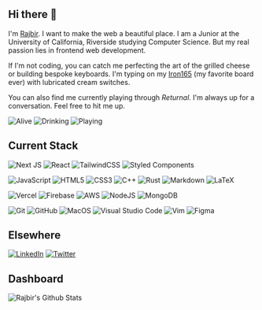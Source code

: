 ## Hi there 👋

I'm [Rajbir](https://rajbirjohar.com). I want to make the web a beautiful place. I am a Junior at the University of California, Riverside studying Computer Science. But my real passion lies in frontend web development. 

If I'm not coding, you can catch me perfecting the art of the grilled cheese or building bespoke keyboards. I'm typing on my [Iron165](https://smithrune.com) (my favorite board ever) with lubricated cream switches. 

You can also find me currently playing through *Returnal*. I'm always up for a conversation. Feel free to hit me up.

<img alt="Alive" src="https://img.shields.io/badge/Alive-Yes-green?&style=for-the-badge&" /> <img alt="Drinking" src="https://img.shields.io/badge/Drinking-Coffee-red?&style=for-the-badge&" /> <img alt="Playing" src="https://img.shields.io/badge/Playing-Jazz-blueviolet?&style=for-the-badge&" />


## Current Stack


  
 <img alt="Next JS" src="https://img.shields.io/badge/nextjs-%23000000.svg?&style=for-the-badge&logo=next.js&logoColor=white"/> <img alt="React" src="https://img.shields.io/badge/react-%2320232a.svg?&style=for-the-badge&logo=react&logoColor=%2361DAFB"/> <img alt="TailwindCSS" src="https://img.shields.io/badge/tailwindcss-%2338B2AC.svg?&style=for-the-badge&logo=tailwind-css&logoColor=white"/> <img alt="Styled Components" src="https://img.shields.io/badge/styled--components-DB7093?style=for-the-badge&logo=styled-components&logoColor=white"/>
  
<img alt="JavaScript" src="https://img.shields.io/badge/javascript-%23323330.svg?&style=for-the-badge&logo=javascript&logoColor=%23F7DF1E"/> <img alt="HTML5" src="https://img.shields.io/badge/html5-%23E34F26.svg?&style=for-the-badge&logo=html5&logoColor=white"/> <img alt="CSS3" src="https://img.shields.io/badge/css3-%231572B6.svg?&style=for-the-badge&logo=css3&logoColor=white"/> <img alt="C++" src="https://img.shields.io/badge/c++-%2300599C.svg?&style=for-the-badge&logo=c%2B%2B&ogoColor=white"/> <img alt="Rust" src="https://img.shields.io/badge/rust-%23000000.svg?&style=for-the-badge&logo=rust&logoColor=white"/> <img alt="Markdown" src="https://img.shields.io/badge/markdown-%23000000.svg?&style=for-the-badge&logo=markdown&logoColor=white"/> <img alt="LaTeX" src="https://img.shields.io/badge/latex-%23008080.svg?&style=for-the-badge&logo=latex&logoColor=white"/>

<img alt="Vercel" src="https://img.shields.io/badge/vercel-%23000000.svg?&style=for-the-badge&logo=vercel&logoColor=white"/> <img alt="Firebase" src="https://img.shields.io/badge/firebase-%23039BE5.svg?&style=for-the-badge&logo=firebase"/> <img alt="AWS" src="https://img.shields.io/badge/AWS%20-%23FF9900.svg?&style=for-the-badge&logo=amazon-aws&logoColor=white"/> <img alt="NodeJS" src="https://img.shields.io/badge/node.js-%2343853D.svg?&style=for-the-badge&logo=node.js&logoColor=white"/> <img alt="MongoDB" src ="https://img.shields.io/badge/MongoDB-%234ea94b.svg?&style=for-the-badge&logo=mongodb&logoColor=white"/>

<img alt="Git" src="https://img.shields.io/badge/git%20-%23F05033.svg?&style=for-the-badge&logo=git&logoColor=white"/> <img alt="GitHub" src="https://img.shields.io/badge/GithHub%20-%23121011.svg?&style=for-the-badge&logo=github&logoColor=white"/> <img alt="MacOS" src="https://img.shields.io/badge/-MacOS-000?&style=for-the-badge&logo=Apple&logoColor=white"/> <img alt="Visual Studio Code" src="https://img.shields.io/badge/VS_Code-0078d7.svg?&style=for-the-badge&logo=visual-studio-code&logoColor=white"/> <img alt="Vim" src="https://img.shields.io/badge/VIM-%2311AB00.svg?&style=for-the-badge&logo=vim&logoColor=white"/> <img alt="Figma" src="https://img.shields.io/badge/figma-%23F24E1E.svg?&style=for-the-badge&logo=figma&logoColor=white"/>



## Elsewhere
  
[<img alt="LinkedIn" src="https://img.shields.io/badge/linkedin-%230077B5.svg?&style=for-the-badge&logo=linkedin&logoColor=white"/>](https://www.linkedin.com/in/rajbirjohar/)
[<img alt="Twitter" src="https://img.shields.io/badge/@RajbirJohar-%231DA1F2.svg?&style=for-the-badge&logo=Twitter&logoColor=white"/>](https://twitter.com/RajbirJohar)

## Dashboard
![Rajbir's Github Stats](https://github-readme-stats.vercel.app/api?username=r-jo&theme=nord&show_icons=true)
